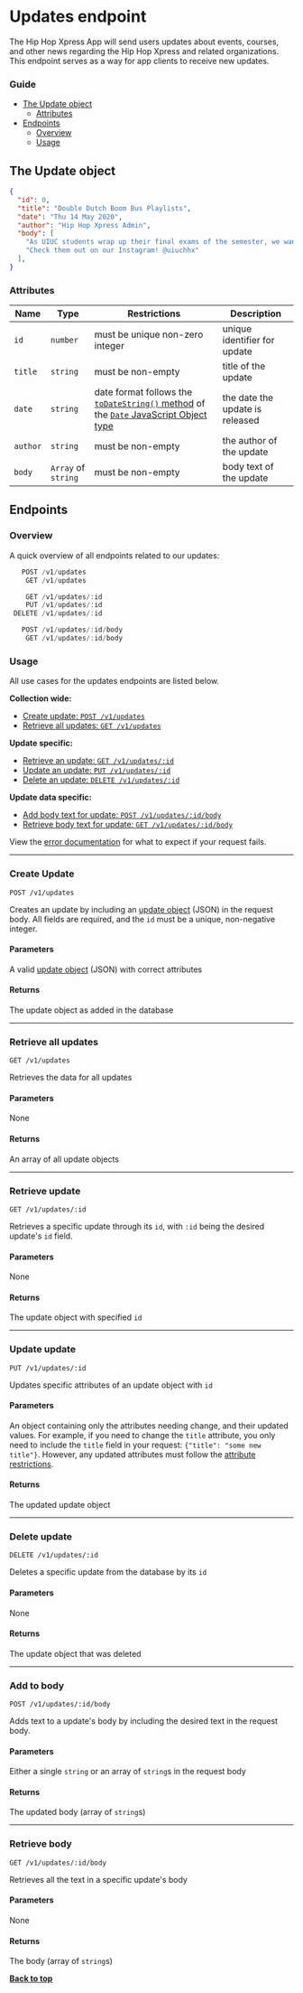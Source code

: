 # Updates endpoint
The Hip Hop Xpress App will send users updates about events, courses, and other news regarding the Hip Hop Xpress and related organizations. This endpoint serves as a way for app clients to receive new updates.

### Guide
* [The Update object](#the-update-object)
  * [Attributes](#attributes)
* [Endpoints](#endpoints)
  * [Overview](#overview)
  * [Usage](#usage)

## The Update object
```json
{
  "id": 0,
  "title": "Double Dutch Boom Bus Playlists",
  "date": "Thu 14 May 2020",
  "author": "Hip Hop Xpress Admin",
  "body": [
    "As UIUC students wrap up their final exams of the semester, we want...",
    "Check them out on our Instagram! @uiuchhx"
  ],
}
```

### Attributes

Name | Type | Restrictions | Description
-|-|-|-
`id` | `number` | must be unique non-zero integer | unique identifier for update
`title` | `string` | must be non-empty | title of the update
`date` | `string` | date format follows the [`toDateString()` method](https://developer.mozilla.org/en-US/docs/Web/JavaScript/Reference/Global_Objects/Date/toDateString) of the [`Date` JavaScript Object type](https://developer.mozilla.org/en-US/docs/Web/JavaScript/Reference/Global_Objects/Date) | the date the update is released
`author` | `string` | must be non-empty | the author of the update
`body` | `Array` of `string` | must be non-empty | body text of the update

## Endpoints

### Overview
A quick overview of all endpoints related to our updates:

```javascript
   POST /v1/updates
    GET /v1/updates

    GET /v1/updates/:id
    PUT /v1/updates/:id
 DELETE /v1/updates/:id

   POST /v1/updates/:id/body
    GET /v1/updates/:id/body
```

### Usage
All use cases for the updates endpoints are listed below.

**Collection wide:**
* [Create update: `POST /v1/updates`](#create-update)
* [Retrieve all updates: `GET /v1/updates`](#retrieve-all-updates)

**Update specific:**
* [Retrieve an update: `GET /v1/updates/:id`](#retrieve-update)
* [Update an update: `PUT /v1/updates/:id`](#update-update)
* [Delete an update: `DELETE /v1/updates/:id`](#delete-update)

**Update data specific:**
* [Add body text for update: `POST /v1/updates/:id/body`](#add-to-body)
* [Retrieve body text for update: `GET /v1/updates/:id/body`](#retrieve-body)

View the [error documentation](errors) for what to expect if your request fails.

---

### Create Update
`POST /v1/updates`

Creates an update by including an [update object](#the-update-object) (JSON) in the request body. All fields are required, and the `id` must be a unique, non-negative integer.

#### Parameters
A valid [update object](#the-update-object) (JSON) with correct attributes

#### Returns
The update object as added in the database

---

### Retrieve all updates
`GET /v1/updates`

Retrieves the data for all updates

#### Parameters
None

#### Returns
An array of all update objects

---

### Retrieve update
`GET /v1/updates/:id`

Retrieves a specific update through its `id`, with `:id` being the desired update's `id` field.

#### Parameters
None

#### Returns
The update object with specified `id`

---

### Update update
`PUT /v1/updates/:id`

Updates specific attributes of an update object with `id`

#### Parameters
An object containing only the attributes needing change, and their updated values. For example, if you need to change the `title` attribute, you only need to include the `title` field in your request: `{"title": "some new title"}`. However, any updated attributes must follow the [attribute restrictions](#attributes).

#### Returns
The updated update object

---

### Delete update
`DELETE /v1/updates/:id`

Deletes a specific update from the database by its `id`

#### Parameters
None

#### Returns
The update object that was deleted

---

### Add to body
`POST /v1/updates/:id/body`

Adds text to a update's body by including the desired text in the request body.

#### Parameters
Either a single `string` or an array of `string`s in the request body

#### Returns
The updated body (array of `string`s)

---

### Retrieve body
`GET /v1/updates/:id/body`

Retrieves all the text in a specific update's body

#### Parameters
None

#### Returns
The body (array of `string`s)

[**Back to top**](#updates-endpoint)